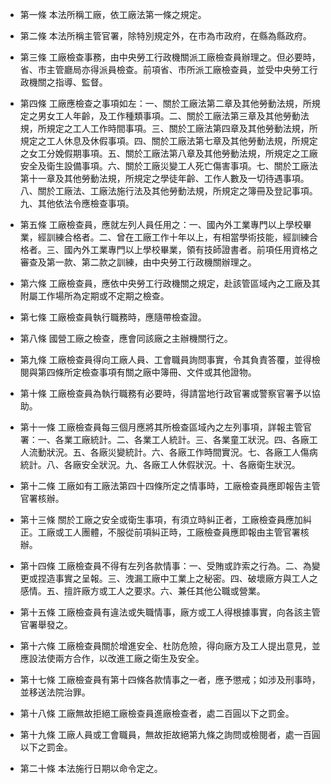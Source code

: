 * 第一條 本法所稱工廠，依工廠法第一條之規定。

* 第二條 本法所稱主管官署，除特別規定外，在市為市政府，在縣為縣政府。

* 第三條 工廠檢查事務，由中央勞工行政機關派工廠檢查員辦理之。但必要時，省、市主管廳局亦得派員檢查。前項省、市所派工廠檢查員，並受中央勞工行政機關之指導、監督。

* 第四條 工廠應檢查之事項如左：一、關於工廠法第二章及其他勞動法規，所規定之男女工人年齡，及工作種類事項。二、關於工廠法第三章及其他勞動法規，所規定之工人工作時間事項。三、關於工廠法第四章及其他勞動法規，所規定之工人休息及休假事項。四、關於工廠法第七章及其他勞動法規，所規定之女工分娩假期事項。五、關於工廠法第八章及其他勞動法規，所規定之工廠安全及衛生設備事項。六、關於工廠災變工人死亡傷害事項。七、關於工廠法第十一章及其他勞動法規，所規定之學徒年齡、工作人數及一切待遇事項。八、關於工廠法、工廠法施行法及其他勞動法規，所規定之簿冊及登記事項。九、其他依法令應檢查事項。

* 第五條 工廠檢查員，應就左列人員任用之：一、國內外工業專門以上學校畢業，經訓練合格者。二、曾在工廠工作十年以上，有相當學術技能，經訓練合格者。三、國內外工業專門以上學校畢業，領有技師證書者。前項任用資格之審查及第一款、第二款之訓練，由中央勞工行政機關辦理之。

* 第六條 工廠檢查員，應依中央勞工行政機關之規定，赴該管區域內之工廠及其附屬工作場所為定期或不定期之檢查。

* 第七條 工廠檢查員執行職務時，應隨帶檢查證。

* 第八條 國營工廠之檢查，應會同該廠之主辦機關行之。

* 第九條 工廠檢查員得向工廠人員、工會職員詢問事實，令其負責答覆，並得檢閱與第四條所定檢查事項有關之廠中簿冊、文件或其他證物。

* 第十條 工廠檢查員為執行職務有必要時，得請當地行政官署或警察官署予以協助。

* 第十一條 工廠檢查員每三個月應將其所檢查區域內之左列事項，詳報主管官署：一、各業工廠統計。二、各業工人統計。三、各業童工狀況。四、各廠工人流動狀況。五、各廠災變統計。六、各廠工作時間實況。七、各廠工人傷病統計。八、各廠安全狀況。九、各廠工人休假狀況。十、各廠衛生狀況。

* 第十二條 工廠如有工廠法第四十四條所定之情事時，工廠檢查員應即報告主管官署核辦。

* 第十三條 關於工廠之安全或衛生事項，有須立時糾正者，工廠檢查員應加糾正。工廠或工人團體，不服從前項糾正時，工廠檢查員應即報由主管官署核辦。

* 第十四條 工廠檢查員不得有左列各款情事：一、受賄或詐索之行為。二、為變更或捏造事實之呈報。三、洩漏工廠中工業上之秘密。四、破壞廠方與工人之感情。五、擅許廠方或工人之要求。六、兼任其他公職或營業。

* 第十五條 工廠檢查員有違法或失職情事，廠方或工人得根據事實，向各該主管官署舉發之。

* 第十六條 工廠檢查員關於增進安全、杜防危險，得向廠方及工人提出意見，並應設法使兩方合作，以改進工廠之衛生及安全。

* 第十七條 工廠檢查員有第十四條各款情事之一者，應予懲戒；如涉及刑事時，並移送法院治罪。

* 第十八條 工廠無故拒絕工廠檢查員進廠檢查者，處二百圓以下之罰金。

* 第十九條 工廠人員或工會職員，無故拒故絕第九條之詢問或檢閱者，處一百圓以下之罰金。

* 第二十條 本法施行日期以命令定之。

